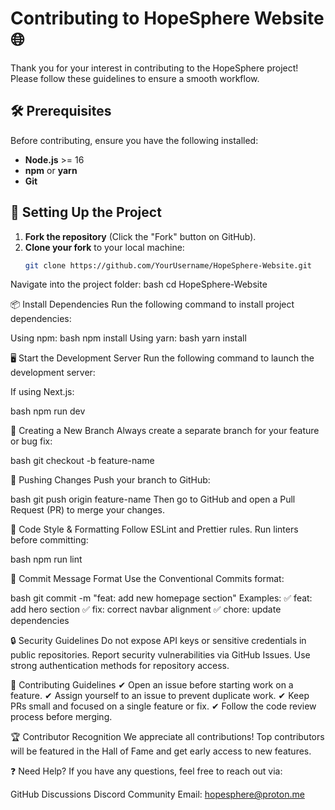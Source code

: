 # Contributing to HopeSphere Website 🌐

Thank you for your interest in contributing to the HopeSphere project! Please follow these guidelines to ensure a smooth workflow.

## 🛠 Prerequisites
Before contributing, ensure you have the following installed:
- **Node.js** >= 16
- **npm** or **yarn**
- **Git**

## 🚀 Setting Up the Project
1. **Fork the repository** (Click the "Fork" button on GitHub).
2. **Clone your fork** to your local machine:
   ```bash
   git clone https://github.com/YourUsername/HopeSphere-Website.git
   
Navigate into the project folder:
bash
cd HopeSphere-Website

📦 Install Dependencies
Run the following command to install project dependencies:

Using npm:
bash
npm install
Using yarn:
bash
yarn install

🖥 Start the Development Server
Run the following command to launch the development server:

If using Next.js:

bash
npm run dev

🌿 Creating a New Branch
Always create a separate branch for your feature or bug fix:

bash
git checkout -b feature-name

🚀 Pushing Changes
Push your branch to GitHub:

bash
git push origin feature-name
Then go to GitHub and open a Pull Request (PR) to merge your changes.

🎨 Code Style & Formatting
Follow ESLint and Prettier rules. Run linters before committing:

bash
npm run lint

📜 Commit Message Format
Use the Conventional Commits format:

bash
git commit -m "feat: add new homepage section"
Examples: ✅ feat: add hero section
✅ fix: correct navbar alignment
✅ chore: update dependencies

🔒 Security Guidelines
Do not expose API keys or sensitive credentials in public repositories.
Report security vulnerabilities via GitHub Issues.
Use strong authentication methods for repository access.

🤝 Contributing Guidelines
✔ Open an issue before starting work on a feature.
✔ Assign yourself to an issue to prevent duplicate work.
✔ Keep PRs small and focused on a single feature or fix.
✔ Follow the code review process before merging.

🏆 Contributor Recognition
We appreciate all contributions! Top contributors will be featured in the Hall of Fame and get early access to new features.

❓ Need Help?
If you have any questions, feel free to reach out via:

GitHub Discussions
Discord Community
Email: hopesphere@proton.me
